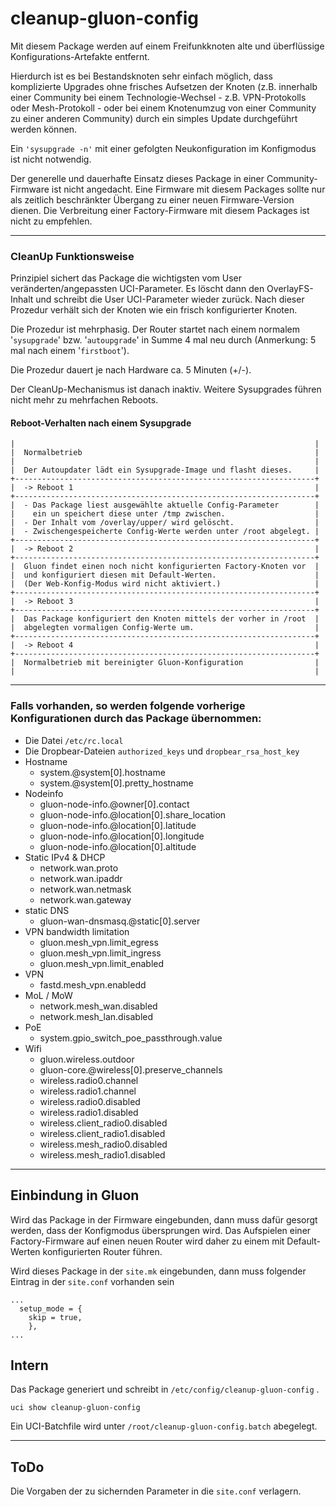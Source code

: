 # cleanup-gluon-config

Mit diesem Package werden auf einem Freifunkknoten alte und überflüssige Konfigurations-Artefakte entfernt. 

Hierdurch ist es bei Bestandsknoten sehr einfach möglich, dass komplizierte Upgrades ohne frisches Aufsetzen der Knoten (z.B. innerhalb einer Community bei einem Technologie-Wechsel - z.B. VPN-Protokolls oder Mesh-Protokoll - oder bei einem Knotenumzug von einer Community zu einer anderen Community) durch ein simples Update durchgeführt werden können.

Ein `'sysupgrade -n'` mit einer gefolgten Neukonfiguration im Konfigmodus ist nicht notwendig.

Der generelle und dauerhafte Einsatz dieses Package in einer Community-Firmware ist nicht angedacht. Eine Firmware mit diesem Packages sollte nur als zeitlich beschränkter Übergang zu einer neuen Firmware-Version dienen. Die Verbreitung einer Factory-Firmware mit diesem Packages ist nicht zu empfehlen. 

---

### CleanUp Funktionsweise

Prinzipiel sichert das Package die wichtigsten vom User veränderten/angepassten UCI-Parameter. Es löscht dann den OverlayFS-Inhalt und schreibt die User UCI-Parameter wieder zurück. Nach dieser Prozedur verhält sich der Knoten wie ein frisch konfigurierter Knoten.

Die Prozedur ist mehrphasig. Der Router startet nach einem normalem '`sysupgrade`' bzw. '`autoupgrade`' in Summe 4 mal neu durch (Anmerkung: 5 mal nach einem '`firstboot`').  

Die Prozedur dauert je nach Hardware ca. 5 Minuten (+/-).

Der CleanUp-Mechanismus ist danach inaktiv. Weitere Sysupgrades führen nicht mehr zu mehrfachen Reboots. 

#### Reboot-Verhalten nach einem Sysupgrade

```
|                                                                   |
|  Normalbetrieb                                                    |
|                                                                   |
|  Der Autoupdater lädt ein Sysupgrade-Image und flasht dieses.     |
+-------------------------------------------------------------------+
|  -> Reboot 1                                                      |
+-------------------------------------------------------------------+
|  - Das Package liest ausgewählte aktuelle Config-Parameter        |
|    ein un speichert diese unter /tmp zwischen.                    |
|  - Der Inhalt vom /overlay/upper/ wird gelöscht.                  |
|  - Zwischengespeicherte Config-Werte werden unter /root abgelegt. |
+-------------------------------------------------------------------+
|  -> Reboot 2                                                      |
+-------------------------------------------------------------------+
|  Gluon findet einen noch nicht konfigurierten Factory-Knoten vor  |
|  und konfiguriert diesen mit Default-Werten.                      |
|  (Der Web-Konfig-Modus wird nicht aktiviert.)                     |
+-------------------------------------------------------------------+
|  -> Reboot 3                                                      |
+-------------------------------------------------------------------+
|  Das Package konfiguriert den Knoten mittels der vorher in /root  |
|  abgelegten vormaligen Config-Werte um.                           |
+-------------------------------------------------------------------+
|  -> Reboot 4                                                      |
+-------------------------------------------------------------------+
|  Normalbetrieb mit bereinigter Gluon-Konfiguration                |
|                                                                   |
```

---

### Falls vorhanden, so werden folgende vorherige Konfigurationen durch das Package übernommen:
  
  - Die Datei `/etc/rc.local`
  - Die Dropbear-Dateien `authorized_keys` und `dropbear_rsa_host_key`
  - Hostname
    - system.@system[0].hostname
    - system.@system[0].pretty_hostname
  - Nodeinfo
    - gluon-node-info.@owner[0].contact
    - gluon-node-info.@location[0].share_location
    - gluon-node-info.@location[0].latitude
    - gluon-node-info.@location[0].longitude
    - gluon-node-info.@location[0].altitude
  - Static IPv4 & DHCP
    - network.wan.proto
    - network.wan.ipaddr
    - network.wan.netmask
    - network.wan.gateway
  - static DNS
    - gluon-wan-dnsmasq.@static[0].server
  - VPN bandwidth limitation
    - gluon.mesh_vpn.limit_egress
    - gluon.mesh_vpn.limit_ingress
    - gluon.mesh_vpn.limit_enabled
  - VPN
    - fastd.mesh_vpn.enabledd
  - MoL / MoW
    - network.mesh_wan.disabled
    - network.mesh_lan.disabled
  - PoE
    - system.gpio_switch_poe_passthrough.value
  - Wifi
    - gluon.wireless.outdoor
    - gluon-core.@wireless[0].preserve_channels
    - wireless.radio0.channel
    - wireless.radio1.channel
    - wireless.radio0.disabled
    - wireless.radio1.disabled
    - wireless.client_radio0.disabled
    - wireless.client_radio1.disabled
    - wireless.mesh_radio0.disabled
    - wireless.mesh_radio1.disabled

---

## Einbindung in Gluon
Wird das Package in der Firmware eingebunden, dann muss dafür gesorgt werden, dass der Konfigmodus übersprungen wird. Das Aufspielen einer Factory-Firmware auf einen neuen Router wird daher zu einem mit Default-Werten konfigurierten Router führen. 

Wird dieses Package in der `site.mk` eingebunden, dann muss folgender Eintrag in der `site.conf` vorhanden sein

```
...
  setup_mode = {
    skip = true,
    },
...
```

## Intern
Das Package generiert und schreibt in `/etc/config/cleanup-gluon-config` .

```
uci show cleanup-gluon-config 
```

Ein UCI-Batchfile wird unter `/root/cleanup-gluon-config.batch` abegelegt.

---

## ToDo
Die Vorgaben der zu sichernden Parameter in die `site.conf` verlagern.
